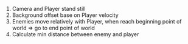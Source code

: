 1. Camera and Player stand still
2. Background offset base on Player velocity
3. Enemies move relatively with Player, when reach beginning point of world => go to end point of world
4. Calculate min distance between enemy and player